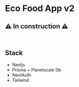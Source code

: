# Eco Food App v2

## ⚠️ In construction ⚠️

<br>

## Stack
 * Nextjs
 * Prisma + Planetscale Db
 * NextAuth
 * Tailwind